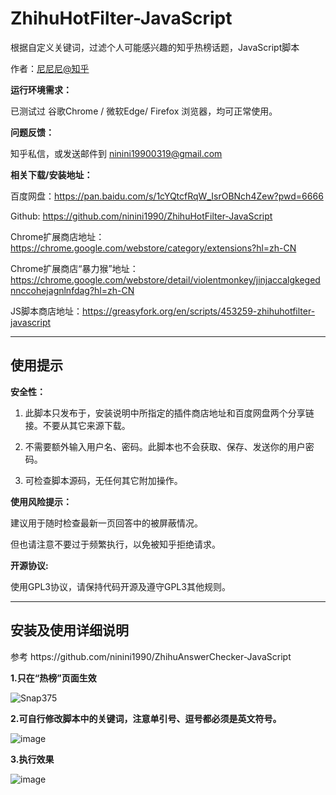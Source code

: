 # ZhihuHotFilter-JavaScript
根据自定义关键词，过滤个人可能感兴趣的知乎热榜话题，JavaScript脚本<p>
作者：<a href="https://www.zhihu.com/people/nidaye2" target="_blank">尼尼尼@知乎</a><p>

**运行环境需求：**<p>
已测试过 谷歌Chrome / 微软Edge/ Firefox 浏览器，均可正常使用。<p>

**问题反馈：**<p>
知乎私信，或发送邮件到 ninini19900319@gmail.com

**相关下载/安装地址：**<p>
百度网盘：https://pan.baidu.com/s/1cYQtcfRqW_IsrOBNch4Zew?pwd=6666 <p>
Github: https://github.com/ninini1990/ZhihuHotFilter-JavaScript <p>
Chrome扩展商店地址：https://chrome.google.com/webstore/category/extensions?hl=zh-CN <p>
Chrome扩展商店“暴力猴”地址：https://chrome.google.com/webstore/detail/violentmonkey/jinjaccalgkegednnccohejagnlnfdag?hl=zh-CN  <p>
JS脚本商店地址：https://greasyfork.org/en/scripts/453259-zhihuhotfilter-javascript

---
<h2>使用提示</h2> <p>

**安全性：**<p>
1. 此脚本只发布于，安装说明中所指定的插件商店地址和百度网盘两个分享链接。不要从其它来源下载。<p>
2. 不需要额外输入用户名、密码。此脚本也不会获取、保存、发送你的用户密码。<p>
3. 可检查脚本源码，无任何其它附加操作。<p>

**使用风险提示：**<p>
建议用于随时检查最新一页回答中的被屏蔽情况。<p>
但也请注意不要过于频繁执行，以免被知乎拒绝请求。<p>

**开源协议:**<p>
使用GPL3协议，请保持代码开源及遵守GPL3其他规则。<p>

---
<h2>安装及使用详细说明</h2><p>
参考 https://github.com/ninini1990/ZhihuAnswerChecker-JavaScript <p>
  
<b>1.只在“热榜”页面生效</b><p>  
  
![Snap375](https://user-images.githubusercontent.com/112439804/196351605-fc68f446-5153-4a1b-ac14-e41342d1ce92.jpg) <p>
  
<b>2.可自行修改脚本中的关键词，注意单引号、逗号都必须是英文符号。</b><p>
    
![image](https://user-images.githubusercontent.com/112439804/196351010-9af5c9a8-30ab-4e7e-8c19-290cae042452.png)<p>
  
<b>3.执行效果</b><p>
 
![image](https://user-images.githubusercontent.com/112439804/196351324-c98fdf7a-9b5d-4754-a6c3-c72f2f5f2ead.png)<p>
  

  <p>
  
